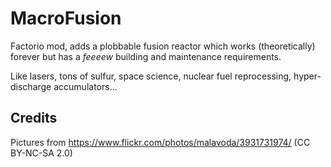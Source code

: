 # MacroFusion
Factorio mod, adds a plobbable fusion reactor which works (theoretically) forever but has a *feeeew* building and maintenance requirements.

Like lasers, tons of sulfur, space science, nuclear fuel reprocessing, hyper-discharge accumulators...

## Credits
Pictures from https://www.flickr.com/photos/malavoda/3931731974/ (CC BY-NC-SA 2.0)
